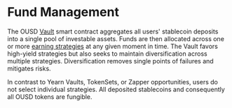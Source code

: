 # Fund Management

The OUSD [Vault](../../architecture/vault.md) smart contract aggregates all users' stablecoin deposits into a single pool of investable assets. Funds are then allocated across one or more [earning strategies](earning-strategies.md) at any given moment in time. The Vault favors high-yield strategies but also seeks to maintain diversification across multiple strategies. Diversification removes single points of failures and mitigates risks.

In contrast to Yearn Vaults, TokenSets, or Zapper opportunities, users do not select individual strategies. All deposited stablecoins and consequently all OUSD tokens are fungible.


